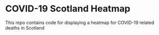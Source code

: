 # COVID-19 Scotland Heatmap

This repo contains code for displaying a heatmap for COVID-19 related deaths in Scotland